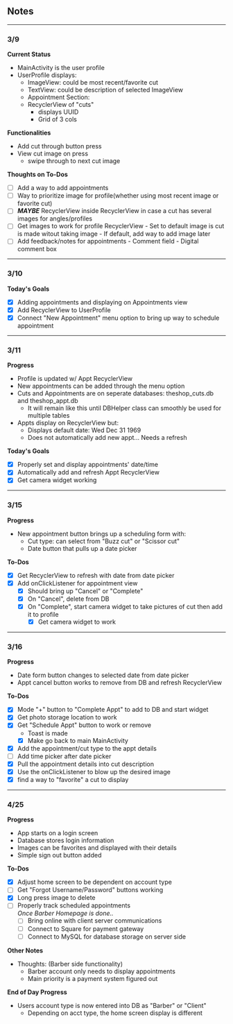 ## Notes
---

### 3/9
**Current Status**
* MainActivity is the user profile
* UserProfile displays:
  - ImageView: could be most recent/favorite cut
  - TextView: could be description of selected ImageView
  - Appointment Section:
  - RecyclerView of "cuts"
    - displays UUID
    - Grid of 3 cols

**Functionalities**
* Add cut through button press
* View cut image on press
  - swipe through to next cut image

**Thoughts on To-Dos**
- [ ] Add a way to add appointments
- [ ] Way to prioritize image for profile(whether using most recent image or favorite cut)
- [ ] ***MAYBE*** RecyclerView inside RecyclerView in case a cut has several images for angles/profiles
- [ ] Get images to work for profile RecyclerView
      - Set to default image is cut is made witout taking image
      - If default, add way to add image later
- [ ] Add feedback/notes for appointments
      - Comment field
      - Digital comment box

---

### 3/10
**Today's Goals**
- [x] Adding appointments and displaying on Appointments view
- [x] Add RecyclerView to UserProfile
- [x] Connect "New Appointment" menu option to bring up way to schedule appointment

---

### 3/11

**Progress**
- Profile is updated w/ Appt RecyclerView
- New appointments can be added through the menu option
- Cuts and Appointments are on seperate databases: theshop_cuts.db and theshop_appt.db
  - It will remain like this until DBHelper class can smoothly be used for multiple tables
- Appts display on RecyclerView but:
  - Displays default date: Wed Dec 31 1969
  - Does not automatically add new appt... Needs a refresh

**Today's Goals**
- [x] Properly set and display appointments' date/time
- [x] Automatically add and refresh Appt RecyclerView
- [x] Get camera widget working

---

### 3/15

**Progress**
- New appointment button brings up a scheduling form with:
  * Cut type: can select from "Buzz cut" or "Scissor cut"
  * Date button that pulls up a date picker

**To-Dos**
- [x] Get RecyclerView to refresh with date from date picker
- [x] Add onClickListener for appointment view
  - [x] Should bring up "Cancel" or "Complete"
  - [x] On "Cancel", delete from DB
  - [x] On "Complete", start camera widget to take pictures of cut then add it to profile
    - [x] Get camera widget to work

---

### 3/16

**Progress**
- Date form button changes to selected date from date picker
- Appt cancel button works to remove from DB and refresh RecyclerView

**To-Dos**
- [x] Mode "+" button to "Complete Appt" to add to DB and start widget
- [x] Get photo storage location to work
- [x] Get "Schedule Appt" button to work or remove
  - Toast is made
  - [x] Make go back to main MainActivity
- [x] Add the appointment/cut type to the appt details
- [ ] Add time picker after date picker
- [x] Pull the appointment details into cut description
- [x] Use the onClickListener to blow up the desired image
- [x] find a way to "favorite" a cut to display

---

### 4/25

**Progress**
- App starts on a login screen
- Database stores login information
- Images can be favorites and displayed with their details
- Simple sign out button added

**To-Dos**
- [x] Adjust home screen to be dependent on account type
- [ ] Get "Forgot Username/Password" buttons working
- [x] Long press image to delete
- [ ] Properly track scheduled appointments
\
*Once Barber Homepage is done..*
  - [ ] Bring online with client server communications
  - [ ] Connect to Square for payment gateway
  - [ ] Connect to MySQL for database storage on server side

**Other Notes**
* Thoughts: (Barber side functionality)
  -  Barber account only needs to display appointments
  -  Main priority is a payment system figured out

**End of Day Progress**
- Users account type is now entered into DB as "Barber" or "Client"
  - Depending on acct type, the home screen display is different

